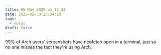 ```yaml
---
title: 05 May 2025 at 11:34
date: 2025-05-30T23:34:00
tags:
  - notes
draft: false
---
```

99% of Arch users' screenshots have neofetch open in a terminal, just so no one misses the fact they're using Arch.
